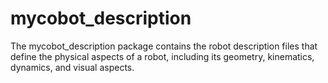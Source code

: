 # mycobot_description #

The mycobot_description package contains the robot description files that define the physical aspects of a robot, including its geometry, kinematics, dynamics, and visual aspects.
